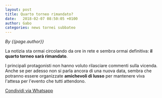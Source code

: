 ```yaml
---
layout: post
title: Quarto torneo rimandato?
date:   2018-02-07 08:50:05 +0100
author: Gabo
categories: news tornei subbateo
---
```


*By {{page.author}}*

La notizia sta ormai circolando da ore in rete e sembra ormai definitiva: **il quarto torneo sarà rimandato**.

I principali protagonisti non hanno voluto rilasciare commenti sulla vicenda. Anche se per adesso non si parla ancora di una nuova data, sembra che potranno essere organizzate **amichevoli di lusso** per mantenere viva l'attesa per l'evento che tutti attendono.


<a href="whatsapp://send?text={{page.url}}" data-action="share/whatsapp/share">Condividi via Whatsapp</a>
